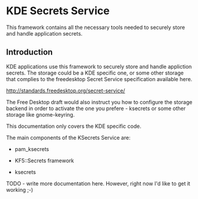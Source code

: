 # KDE Secrets Service

This framework contains all the necessary tools needed to securely store and handle application secrets.

## Introduction

KDE applications use this framework to securely store and handle appliction
secrets. The storage could be a KDE specific one, or some other storage that
complies to the freedesktop Secret Service specification available here.

http://standards.freedesktop.org/secret-service/

The Free Desktop draft would also instruct you how to configure the storage
backend in order to activate the one you prefere - ksecrets or some other
storage like gnome-keyring.

This documentation only covers the KDE specific code.

The main components of the KSecrets Service are:

* pam_ksecrets

* KF5::Secrets framework

* ksecrets

TODO - write more documentation here. However, right now I'd like to get it working ;-)

